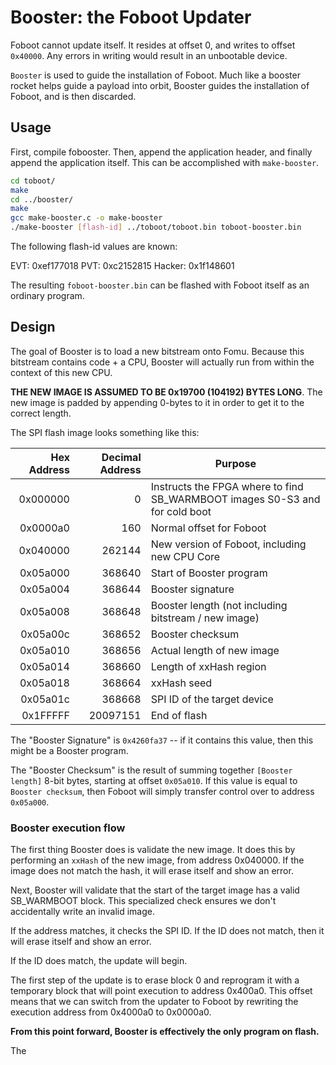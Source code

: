 Booster: the Foboot Updater
===========================

Foboot cannot update itself.  It resides at offset 0, and writes to offset
`0x40000`.  Any errors in writing would result in an unbootable device.

`Booster` is used to guide the installation of Foboot.  Much like a booster
rocket helps guide a payload into orbit, Booster guides the installation of
Foboot, and is then discarded.

Usage
-----

First, compile fobooster.  Then, append the application header, and finally append the application itself.  This can be accomplished with `make-booster`.

```sh
cd toboot/
make
cd ../booster/
make
gcc make-booster.c -o make-booster
./make-booster [flash-id] ../toboot/toboot.bin toboot-booster.bin
```

The following flash-id values are known:

EVT: 0xef177018
PVT: 0xc2152815
Hacker: 0x1f148601

The resulting `foboot-booster.bin` can be flashed with Foboot itself as
an ordinary program.

Design
------

The goal of Booster is to load a new bitstream onto Fomu.  Because this
bitstream contains code + a CPU, Booster will actually run from within
the context of this new CPU.

**THE NEW IMAGE IS ASSUMED TO BE 0x19700 (104192) BYTES LONG**.  The new
image is padded by appending 0-bytes to it in order to get it to the
correct length.

The SPI flash image looks something like this:

| Hex Address | Decimal Address  | Purpose                                                                     |
|------------:|-----------------:|-----------------------------------------------------------------------------|
| 0x000000    | 0                | Instructs the FPGA where to find SB_WARMBOOT images S0-S3 and for cold boot |
| 0x0000a0    | 160              | Normal offset for Foboot                                                    |
| 0x040000    | 262144           | New version of Foboot, including new CPU Core                               |
| 0x05a000    | 368640           | Start of Booster program                                                    |
| 0x05a004    | 368644           | Booster signature                                                           |
| 0x05a008    | 368648           | Booster length (not including bitstream / new image)                        |
| 0x05a00c    | 368652           | Booster checksum                                                            |
| 0x05a010    | 368656           | Actual length of new image                                                  |
| 0x05a014    | 368660           | Length of xxHash region                                                     |
| 0x05a018    | 368664           | xxHash seed                                                                 |
| 0x05a01c    | 368668           | SPI ID of the target device                                                 |
| 0x1FFFFF    | 20097151         | End of flash                                                                |

The "Booster Signature" is `0x4260fa37` -- if it contains this value, then
this might be a Booster program.

The "Booster Checksum" is the result of summing together `[Booster length]`
8-bit bytes, starting at offset `0x05a010`.  If this value is equal to
`Booster checksum`, then Foboot will simply transfer control over to address
`0x05a000`.

### Booster execution flow

The first thing Booster does is validate the new image.  It does this by
performing an `xxHash` of the new image, from address 0x040000.  If the image
does not match the hash, it will erase itself and show an error.

Next, Booster will validate that the start of the target image has a valid
SB_WARMBOOT block.  This specialized check ensures we don't accidentally write
an invalid image.

If the address matches, it checks the SPI ID.  If the ID does not match, then
it will erase itself and show an error.

If the ID does match, the update will begin.

The first step of the update is to erase block 0 and reprogram it with a
temporary block that will point execution to address 0x400a0.  This offset
means that we can switch from the updater to Foboot by rewriting the execution
address from 0x4000a0 to 0x0000a0.

**From this point forward, Booster is effectively the only program on flash.**

The